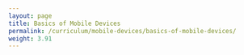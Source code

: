 ```yaml
---
layout: page
title: Basics of Mobile Devices
permalink: /curriculum/mobile-devices/basics-of-mobile-devices/
weight: 3.91
---
```

